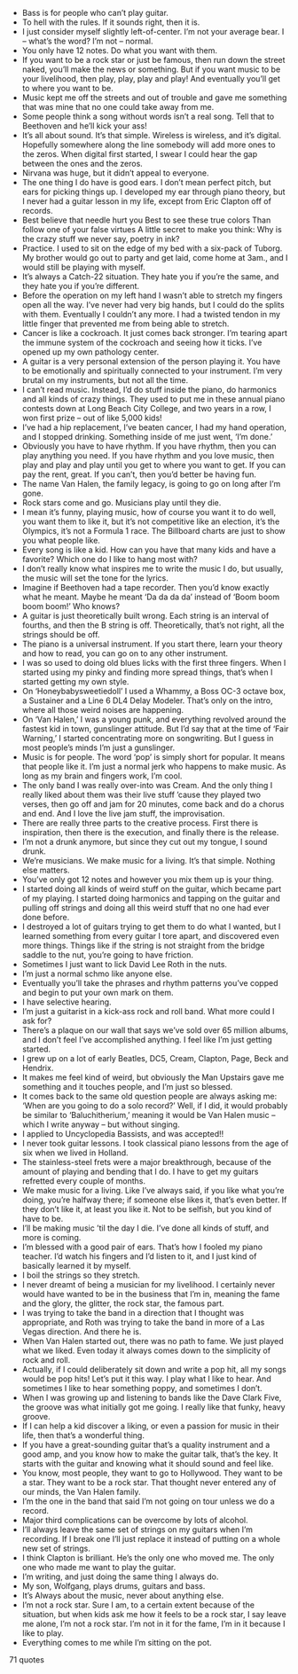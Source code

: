  - Bass is for people who can’t play guitar.
 - To hell with the rules. If it sounds right, then it is.
 - I just consider myself slightly left-of-center. I’m not your average bear. I – what’s the word? I’m not – normal.
 - You only have 12 notes. Do what you want with them.
 - If you want to be a rock star or just be famous, then run down the street naked, you’ll make the news or something. But if you want music to be your livelihood, then play, play, play and play! And eventually you’ll get to where you want to be.
 - Music kept me off the streets and out of trouble and gave me something that was mine that no one could take away from me.
 - Some people think a song without words isn’t a real song. Tell that to Beethoven and he’ll kick your ass!
 - It’s all about sound. It’s that simple. Wireless is wireless, and it’s digital. Hopefully somewhere along the line somebody will add more ones to the zeros. When digital first started, I swear I could hear the gap between the ones and the zeros.
 - Nirvana was huge, but it didn’t appeal to everyone.
 - The one thing I do have is good ears. I don’t mean perfect pitch, but ears for picking things up. I developed my ear through piano theory, but I never had a guitar lesson in my life, except from Eric Clapton off of records.
 - Best believe that needle hurt you Best to see these true colors Than follow one of your false virtues A little secret to make you think: Why is the crazy stuff we never say, poetry in ink?
 - Practice. I used to sit on the edge of my bed with a six-pack of Tuborg. My brother would go out to party and get laid, come home at 3am., and I would still be playing with myself.
 - It’s always a Catch-22 situation. They hate you if you’re the same, and they hate you if you’re different.
 - Before the operation on my left hand I wasn’t able to stretch my fingers open all the way. I’ve never had very big hands, but I could do the splits with them. Eventually I couldn’t any more. I had a twisted tendon in my little finger that prevented me from being able to stretch.
 - Cancer is like a cockroach. It just comes back stronger. I’m tearing apart the immune system of the cockroach and seeing how it ticks. I’ve opened up my own pathology center.
 - A guitar is a very personal extension of the person playing it. You have to be emotionally and spiritually connected to your instrument. I’m very brutal on my instruments, but not all the time.
 - I can’t read music. Instead, I’d do stuff inside the piano, do harmonics and all kinds of crazy things. They used to put me in these annual piano contests down at Long Beach City College, and two years in a row, I won first prize – out of like 5,000 kids!
 - I’ve had a hip replacement, I’ve beaten cancer, I had my hand operation, and I stopped drinking. Something inside of me just went, ‘I’m done.’
 - Obviously you have to have rhythm. If you have rhythm, then you can play anything you need. If you have rhythm and you love music, then play and play and play until you get to where you want to get. If you can pay the rent, great. If you can’t, then you’d better be having fun.
 - The name Van Halen, the family legacy, is going to go on long after I’m gone.
 - Rock stars come and go. Musicians play until they die.
 - I mean it’s funny, playing music, how of course you want it to do well, you want them to like it, but it’s not competitive like an election, it’s the Olympics, it’s not a Formula 1 race. The Billboard charts are just to show you what people like.
 - Every song is like a kid. How can you have that many kids and have a favorite? Which one do I like to hang most with?
 - I don’t really know what inspires me to write the music I do, but usually, the music will set the tone for the lyrics.
 - Imagine if Beethoven had a tape recorder. Then you’d know exactly what he meant. Maybe he meant ‘Da da da da’ instead of ‘Boom boom boom boom!’ Who knows?
 - A guitar is just theoretically built wrong. Each string is an interval of fourths, and then the B string is off. Theoretically, that’s not right, all the strings should be off.
 - The piano is a universal instrument. If you start there, learn your theory and how to read, you can go on to any other instrument.
 - I was so used to doing old blues licks with the first three fingers. When I started using my pinky and finding more spread things, that’s when I started getting my own style.
 - On ‘Honeybabysweetiedoll’ I used a Whammy, a Boss OC-3 octave box, a Sustainer and a Line 6 DL4 Delay Modeler. That’s only on the intro, where all those weird noises are happening.
 - On ‘Van Halen,’ I was a young punk, and everything revolved around the fastest kid in town, gunslinger attitude. But I’d say that at the time of ‘Fair Warning,’ I started concentrating more on songwriting. But I guess in most people’s minds I’m just a gunslinger.
 - Music is for people. The word ‘pop’ is simply short for popular. It means that people like it. I’m just a normal jerk who happens to make music. As long as my brain and fingers work, I’m cool.
 - The only band I was really over-into was Cream. And the only thing I really liked about them was their live stuff ’cause they played two verses, then go off and jam for 20 minutes, come back and do a chorus and end. And I love the live jam stuff, the improvisation.
 - There are really three parts to the creative process. First there is inspiration, then there is the execution, and finally there is the release.
 - I’m not a drunk anymore, but since they cut out my tongue, I sound drunk.
 - We’re musicians. We make music for a living. It’s that simple. Nothing else matters.
 - You’ve only got 12 notes and however you mix them up is your thing.
 - I started doing all kinds of weird stuff on the guitar, which became part of my playing. I started doing harmonics and tapping on the guitar and pulling off strings and doing all this weird stuff that no one had ever done before.
 - I destroyed a lot of guitars trying to get them to do what I wanted, but I learned something from every guitar I tore apart, and discovered even more things. Things like if the string is not straight from the bridge saddle to the nut, you’re going to have friction.
 - Sometimes I just want to lick David Lee Roth in the nuts.
 - I’m just a normal schmo like anyone else.
 - Eventually you’ll take the phrases and rhythm patterns you’ve copped and begin to put your own mark on them.
 - I have selective hearing.
 - I’m just a guitarist in a kick-ass rock and roll band. What more could I ask for?
 - There’s a plaque on our wall that says we’ve sold over 65 million albums, and I don’t feel I’ve accomplished anything. I feel like I’m just getting started.
 - I grew up on a lot of early Beatles, DC5, Cream, Clapton, Page, Beck and Hendrix.
 - It makes me feel kind of weird, but obviously the Man Upstairs gave me something and it touches people, and I’m just so blessed.
 - It comes back to the same old question people are always asking me: ‘When are you going to do a solo record?’ Well, if I did, it would probably be similar to ‘Baluchitherium,’ meaning it would be Van Halen music – which I write anyway – but without singing.
 - I applied to Uncyclopedia Bassists, and was accepted!!
 - I never took guitar lessons. I took classical piano lessons from the age of six when we lived in Holland.
 - The stainless-steel frets were a major breakthrough, because of the amount of playing and bending that I do. I have to get my guitars refretted every couple of months.
 - We make music for a living. Like I’ve always said, if you like what you’re doing, you’re halfway there; if someone else likes it, that’s even better. If they don’t like it, at least you like it. Not to be selfish, but you kind of have to be.
 - I’ll be making music ’til the day I die. I’ve done all kinds of stuff, and more is coming.
 - I’m blessed with a good pair of ears. That’s how I fooled my piano teacher. I’d watch his fingers and I’d listen to it, and I just kind of basically learned it by myself.
 - I boil the strings so they stretch.
 - I never dreamt of being a musician for my livelihood. I certainly never would have wanted to be in the business that I’m in, meaning the fame and the glory, the glitter, the rock star, the famous part.
 - I was trying to take the band in a direction that I thought was appropriate, and Roth was trying to take the band in more of a Las Vegas direction. And there he is.
 - When Van Halen started out, there was no path to fame. We just played what we liked. Even today it always comes down to the simplicity of rock and roll.
 - Actually, if I could deliberately sit down and write a pop hit, all my songs would be pop hits! Let’s put it this way. I play what I like to hear. And sometimes I like to hear something poppy, and sometimes I don’t.
 - When I was growing up and listening to bands like the Dave Clark Five, the groove was what initially got me going. I really like that funky, heavy groove.
 - If I can help a kid discover a liking, or even a passion for music in their life, then that’s a wonderful thing.
 - If you have a great-sounding guitar that’s a quality instrument and a good amp, and you know how to make the guitar talk, that’s the key. It starts with the guitar and knowing what it should sound and feel like.
 - You know, most people, they want to go to Hollywood. They want to be a star. They want to be a rock star. That thought never entered any of our minds, the Van Halen family.
 - I’m the one in the band that said I’m not going on tour unless we do a record.
 - Major third complications can be overcome by lots of alcohol.
 - I’ll always leave the same set of strings on my guitars when I’m recording. If I break one I’ll just replace it instead of putting on a whole new set of strings.
 - I think Clapton is brilliant. He’s the only one who moved me. The only one who made me want to play the guitar.
 - I’m writing, and just doing the same thing I always do.
 - My son, Wolfgang, plays drums, guitars and bass.
 - It’s Always about the music, never about anything else.
 - I’m not a rock star. Sure I am, to a certain extent because of the situation, but when kids ask me how it feels to be a rock star, I say leave me alone, I’m not a rock star. I’m not in it for the fame, I’m in it because I like to play.
 - Everything comes to me while I’m sitting on the pot.

71 quotes